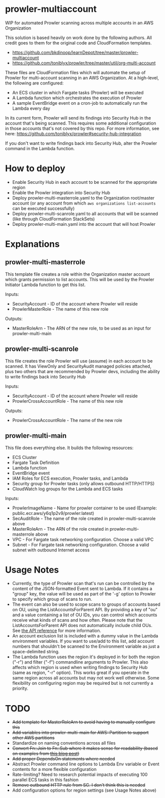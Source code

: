 # prowler-multiaccount
WIP for automated Prowler scanning across multiple accounts in an AWS Organization

This solution is based heavily on work done by the following authors. All credit
goes to them for the original code and CloudFormation templates.
* https://github.com/bkdinoop/learnDepot/tree/master/prowler-multiaccount
* https://github.com/toniblyx/prowler/tree/master/util/org-multi-account

These files are CloudFormation files which will automate the setup of Prowler
for multi-account scanning in an AWS Organization. At a high-level, the following
are configured:
* An ECS cluster in which Fargate tasks (Prowler) will be executed
* A Lambda function which orchestrates the execution of Prowler
* A sample EventBridge event on a cron-job to automatically run the Lambda every day

In its current form, Prowler will send its findings into Security Hub in the account
that's being scanned. This requires some additional configuration in those accounts
that's not covered by this repo. For more information, see here:
https://github.com/toniblyx/prowler#security-hub-integration

If you don't want to write findings back into Security Hub, alter the Prowler command
in the Lambda function.

# How to deploy

* Enable Security Hub in each account to be scanned for the appropriate region
* Enable the Prowler integration into Security Hub
* Deploy prowler-multi-masterrole.yaml to the Organization root/master account (or any account from which `aws organizations list-accounts` can be executed successfully)
* Deploy prowler-multi-scanrole.yaml to all accounts that will be scanned (like through CloudFormation StackSets)
* Deploy prowler-multi-main.yaml into the account that will host Prowler

# Explanations

## prowler-multi-masterrole

This template file creates a role within the Organization master account which grants
permission to list accounts. This will be used by the Prowler Initiator Lambda function
to get this list.

Inputs:
* SecurityAccount - ID of the account where Prowler will reside
* ProwlerMasterRole - The name of this new role

Outputs:
* MasterRoleArn - The ARN of the new role, to be used as an input for prowler-multi-main

## prowler-multi-scanrole

This file creates the role Prowler will use (assume) in each account to be scanned.
It has ViewOnly and SecurityAudit managed policies attached, plus two others that
are recommended by Prowler devs, including the ability to write findings back 
into Security Hub

Inputs:
* SecurityAccount - ID of the account where Prowler will reside
* ProwlerCrossAccountRole - The name of this new role

Outputs:
* ProwlerCrossAccountRole - The name of the new role

## prowler-multi-main

This file does everything else. It builds the following resources:
* ECS Cluster
* Fargate Task Definition
* Lambda function
* EventBridge event
* IAM Roles for ECS execution, Prowler tasks, and Lambda
* Security group for Prowler tasks (only allows outbound HTTP/HTTPS)
* CloudWatch log groups for the Lambda and ECS tasks

Inputs:
* ProwlerImageName - Name for prowler container to be used (Example: public.ecr.aws/y6q1p2v9/prowler:latest)
* SecAuditRole - The name of the role created in prowler-multi-scanrole above
* MasterRoleArn - The ARN of the role created in prowler-multi-masterrole above
* VPC - For Fargate task networking configuration. Choose a valid VPC
* Subnet - For Fargate task networking configuration. Choose a valid subnet with outbound Internet access

# Usage Notes

* Currently, the type of Prowler scan that's run can be controlled by the content of the JSON-formatted Event sent to Lambda. If it contains a "group" key, the value will be used as part of the '-g' option to Prowler to specify which group of scans to run.
* The event can also be used to scope scans to groups of accounts based on OU, using the ListAccountsForParent API. By providing a key of "ou" and a value containing a list of OU IDs, you can control which accounts receive what kinds of scans and how often. Please note that the ListAccountsForParent API does not automatically include child OUs. See [the API reference](https://docs.aws.amazon.com/organizations/latest/APIReference/API_ListAccountsForParent.html) for more information.
* An account exclusion list is included with a dummy value in the Lambda environment variables. If you want to use/add to this list, add account numbers that shouldn't be scanned to the Environment variable as just a space-delimited string.
* The Lambda function uses the region it's deployed in for both the region ("-r") and filter ("-f") commandline arguments to Prowler. This also affects which region is used when writing findings to Security Hub (same as region, "-r" option). This works great if you operate in the same region across all accounts but may not work well otherwise. Some flexibility on configuring region may be required but is not currently a priority.

# TODO

* ~~Add template for MasterRoleArn to avoid having to manually configure this~~
* ~~Add variables into prowler-multi-main for AWS::Partition to support other AWS partitions~~
* Standardize on naming conventions across all files
* ~~Convert Fn::Join to Fn::Sub where it makes sense for readability (based on examples from [this blog post](https://theburningmonk.com/2019/05/cloudformation-protip-use-fnsub-instead-of-fnjoin/))~~
* ~~Add proper DependsOn statements where needed~~
* Abstract Prowler command line options to Lambda Env variable or Event contents for a more flexible configuration
* Rate-limiting? Need to research potential impacts of executing 100 parallel ECS tasks in this fashion
* ~~Remove outbound HTTP rule from SG. I don't think this is needed~~
* Add configuration options for region settings (see Usage Notes above)
